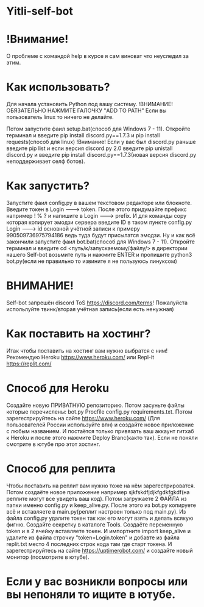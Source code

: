# Yitli-self-bot

# !Внимание! 
О проблеме с командой help в курсе я сам виноват что неуследил за этим.

# Как использовать?
Для начала установить Python под вашу систему. !ВНИМАНИЕ! ОБЯЗАТЕЛЬНО НАЖМИТЕ ГАЛОЧКУ "ADD TO PATH" Если вы пользователь linux то ничего не делайте.

Потом запустите фаил setup.bat(способ для Windows 7 - 11). Откройте терминал и введите pip install discord.py==1.7.3 и pip install requests(способ для linux)
!Внимание! Если у вас был discord.py раньше введите pip list и если версия discord.py 2.0 введите pip unistall discord.py и введите pip install discord.py==1.7.3(новая версия discord.py неподдерживает селф ботов).

# Как запустить?
Запустите фаил config.py в вашем текстовом редакторе или блокноте.
Введите токен в Login ---> token.
После этого придумайте префикс например ! % ? и напишите в Login ---> prefix.
И для команды copy которая копирует эмодзи сервера введите ID в таком пункте config.py Login ---> id основной учётной записи к примеру 990509736975794186 ведь туда будут присылатся эмодзи.
Ну и как всё закончили запустите фаил bot.bat(способ для Windows 7 - 11).
Откройте терминал и введите cd <путь/к/запускаемому/файлу/> в директории нашего Self-bot возьмите путь и нажмите ENTER и пропишите python3 bot.py(если не правильно то извините я не пользуюсь линуксом)

# ВНИМАНИЕ!
Self-bot запрешён discord ToS https://discord.com/terms! Пожалуйста испольлуйте твинк/вторая учётная запись(если есть ненужная)


# Как поставить на хостинг?
Итак чтобы поставить на хостинг вам нужно выбратся с ним! Рекомендую Heroku https://www.heroku.com/ или Repl-it https://replit.com/

# Способ для Heroku
Создайте новую ПРИВАТНУЮ репозиторию. Потом засуньте файлы которые перечислены: bot.py Procfile config.py requirements.txt.
Потом зарегестрируйтесь на сайте https://www.heroku.com/ (Для пользователей России используйте впн) и создайте новое приложение с любым названием.
И постаётся только привязать ваш аккаунт гитхаб к Heroku и после этого нажмите Deploy Branc(както так). Если не поняли смотрите в ютубе про этот хостинг.

# Способ для реплита
Чтобы поставить на реплит вам нужно тоже на нём зарегестрироватся. Потом создаёте новое приложение например sjkfskdfjdjkfgdkfgkdf(на реплите могут все увидеть ваш код).
Потом загружаете 2 ФАЙЛА из папки именно config.py и keep_alive.py.
После этого из bot.py копируете всё и вставляете в main.py(реплит настроен только под main.py).
Из файла config.py удалите токен так как его могут взять и делать всякую фигню. Создайте секретку в каталоге Tools. Создаёте переменную token и в 2 ячейку вставляете токен. И импортните import keep_alive и удалите из файла строчку "token=Login.token" и добавте из файла replit.txt место 4 последних строк кода там где старт токена.
И зарегестрируйтесь на сайте https://uptimerobot.com/ и создайте новый монитор (посмотрите в ютубе).
# Если у вас возникли вопросы или вы непоняли то ищите в ютубе.
